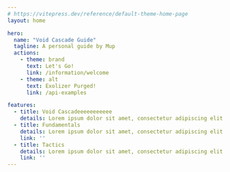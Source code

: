 ```yaml
---
# https://vitepress.dev/reference/default-theme-home-page
layout: home

hero:
  name: "Void Cascade Guide"
  tagline: A personal guide by Mup
  actions:
    - theme: brand
      text: Let's Go!
      link: /information/welcome
    - theme: alt
      text: Exolizer Purged!
      link: /api-examples

features:
  - title: Void Cascadeeeeeeeeeee
    details: Lorem ipsum dolor sit amet, consectetur adipiscing elit
  - title: Fundamentals
    details: Lorem ipsum dolor sit amet, consectetur adipiscing elit
    link: ''
  - title: Tactics
    details: Lorem ipsum dolor sit amet, consectetur adipiscing elit
    link: ''
---
```


